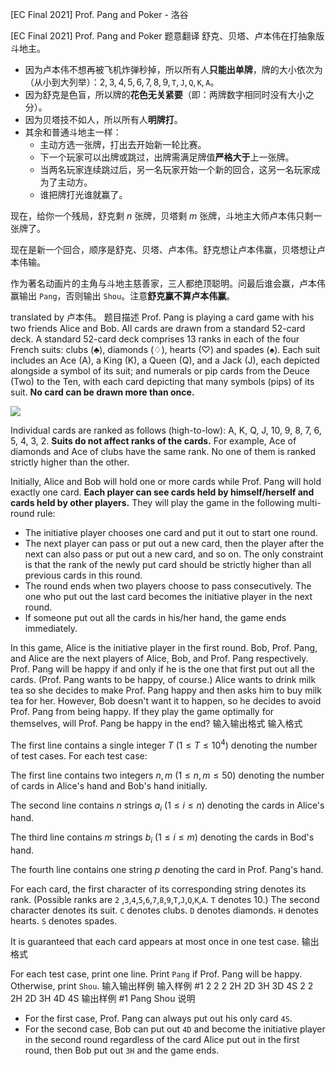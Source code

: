 



[EC Final 2021] Prof. Pang and Poker - 洛谷














[EC Final 2021] Prof. Pang and Poker
题意翻译
舒克、贝塔、卢本伟在打抽象版斗地主。

+ 因为卢本伟不想再被飞机炸弹秒掉，所以所有人**只能出单牌**，牌的大小依次为（从小到大列举）：$2,3,4,5,6,7,8,9,\texttt{T},\texttt{J},\texttt{Q},\texttt{K},\texttt{A}$。
+ 因为舒克是色盲，所以牌的**花色无关紧要**（即：两牌数字相同时没有大小之分）。
+ 因为贝塔技不如人，所以所有人**明牌打**。
+ 其余和普通斗地主一样：
    + 主动方选一张牌，打出去开始新一轮比赛。
    + 下一个玩家可以出牌或跳过，出牌需满足牌值**严格大于**上一张牌。
    + 当两名玩家连续跳过后，另一名玩家开始一个新的回合，这另一名玩家成为了主动方。
    + 谁把牌打光谁就赢了。
   
现在，给你一个残局，舒克剩 $n$ 张牌，贝塔剩 $m$ 张牌，斗地主大师卢本伟只剩一张牌了。

现在是新一个回合，顺序是舒克、贝塔、卢本伟。舒克想让卢本伟赢，贝塔想让卢本伟输。

作为著名动画片的主角与斗地主慈善家，三人都绝顶聪明。问最后谁会赢，卢本伟赢输出 `Pang`，否则输出 `Shou`。注意**舒克赢不算卢本伟赢**。

translated by 卢本伟。
题目描述
Prof. Pang is playing a card game with his two friends Alice and Bob. All cards are drawn from a standard 52-card deck. A standard 52-card deck comprises $13$ ranks in each of the four French suits: clubs ($\clubsuit$), diamonds ($\diamondsuit$), hearts ($\heartsuit$) and spades ($\spadesuit$). Each suit includes an Ace (A), a King (K), a Queen (Q), and a Jack (J), each depicted alongside a symbol of its suit; and numerals or pip cards from the Deuce (Two) to the Ten, with each card depicting that many symbols (pips) of its suit. $\textbf{No card can be drawn more than once.}$

![](https://cdn.luogu.com.cn/upload/image_hosting/3xtu6g4z.png)

Individual cards are ranked as follows (high-to-low): A, K, Q, J, 10, 9, 8, 7, 6, 5, 4, 3, 2. $\textbf{Suits do not affect ranks of the cards.}$ For example, Ace of diamonds and Ace of clubs have the same rank. No one of them is ranked strictly higher than the other.

Initially, Alice and Bob will hold one or more cards while Prof. Pang will hold exactly one card. $\textbf{Each player can see cards held by himself/herself and cards held by other players.}$ They will play the game in the following multi-round rule:

- The initiative player chooses one card and put it out to start one round.
- The next player can pass or put out a new card, then the player after the next can also pass or put out a new card, and so on. The only constraint is that the rank of the newly put card should be strictly higher than all previous cards in this round.
- The round ends when two players choose to pass consecutively. The one who put out the last card becomes the initiative player in the next round.
- If someone put out all the cards in his/her hand, the game ends immediately.

In this game, Alice is the initiative player in the first round. Bob, Prof. Pang,  and Alice are the next players of Alice, Bob,  and Prof. Pang respectively. Prof. Pang will be happy if and only if he is the one that first put out all the cards. (Prof. Pang wants to be happy, of course.) Alice wants to drink milk tea so she decides to make Prof. Pang happy and then asks him to buy milk tea for her. However, Bob doesn't want it to happen, so he decides to avoid Prof. Pang from being happy. If they play the game optimally for themselves, will Prof. Pang be happy in the end?
输入输出格式
输入格式

The first line contains a single integer $T$ ($1\le T \le 10^4$) denoting the number of test cases. For each test case:

The first line contains two integers $n,m$ ($1\le n,m \le 50$) denoting the number of cards in Alice's hand and Bob's hand initially.

The second line contains $n$ strings $a_i$ ($1\le i \le n$) denoting the cards in Alice's hand.

The third line contains $m$ strings $b_i$ ($1\le i \le m$) denoting the cards in Bod's hand.

The fourth line contains one string $p$ denoting the card in Prof. Pang's hand.

For each card, the first character of its corresponding string denotes its rank. (Possible ranks are `2` ,`3`,`4`,`5`,`6`,`7`,`8`,`9`,`T`,`J`,`Q`,`K`,`A`. `T` denotes $10$.) The second character denotes its suit. `C` denotes clubs. `D` denotes diamonds. `H` denotes hearts. `S` denotes spades.

It is guaranteed that each card appears at most once in one test case.
输出格式

For each test case, print one line. Print $\texttt{Pang}$ if Prof. Pang will be happy. Otherwise, print $\texttt{Shou}$.
输入输出样例
输入样例 #1
2
2 2
2H 2D
3H 3D
4S
2 2
2H 2D
3H 4D
4S
输出样例 #1
Pang
Shou
说明
- For the first case, Prof. Pang can always put out his only card ``4S``.
- For the second case, Bob can put out ``4D`` and become the initiative player in the second round regardless of the card Alice put out in the first round, then Bob put out ``3H`` and the game ends.






